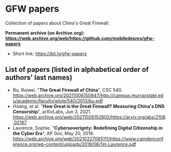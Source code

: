 # GFW papers
Collection of papers about China's Great Firewall.

<b>Permanent archive (on Archive.org): https://web.archive.org/web/https://github.com/mobiledesres/gfw-papers</b>
* Short link: https://bit.ly/gfw-papers

## List of papers (listed in alphabetical order of authors' last names)
* Bu, Ruiwei. "**The Great Firewall of China**", CSC 540. https://web.archive.org/20211006150847/http://campus.murraystate.edu/academic/faculty/wlyle/540/2013/bu.pdf
* Hoang, et al. "**How Great is the Great Firewall? Measuring China's DNS Censorship**", arXivLabs, Jun 3, 2021. https://web.archive.org/web/20211028152802/https://arxiv.org/abs/2106.02167
* Laurence, Sophie. "**Cybersoverignty: Redefining Digital Citizenship in the Cyber Era**", AP Gov, May 20, 2019. https://web.archive.org/web/20210227065111/https://www.camdenconference.org/wp-content/uploads/2019/06/1st-Laurence.pdf